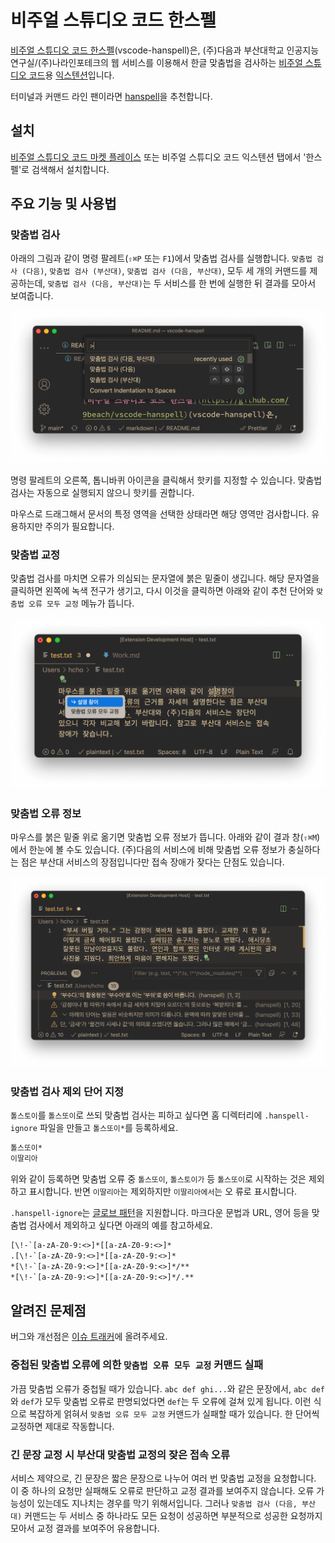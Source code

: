 # 비주얼 스튜디오 코드 한스펠

[비주얼 스튜디오 코드 한스펠](https://github.com/9beach/vscode-hanspell)(vscode-hanspell)은, (주)다음과 부산대학교 인공지능연구실/(주)나라인포테크의 웹 서비스를 이용해서 한글 맞춤법을 검사하는 [비주얼 스튜디오 코드](https://code.visualstudio.com)용 [익스텐션](https://code.visualstudio.com/docs/editor/extension-marketplace)입니다.

터미널과 커맨드 라인 팬이라면 [hanspell](https://github.com/9beach/hanspell)을 추천합니다.

## 설치

[비주얼 스튜디오 코드 마켓 플레이스](https://marketplace.visualstudio.com/items?itemName=9beach.vscode-hanspell) 또는 비주얼 스튜디오 코드 익스텐션 탭에서 '한스펠'로 검색해서 설치합니다.

## 주요 기능 및 사용법

### 맞춤법 검사

아래의 그림과 같이 명령 팔레트(`⇧⌘P` 또는 `F1`)에서 맞춤법 검사를 실행합니다. `맞춤법 검사 (다음)`, `맞춤법 검사 (부산대)`, `맞춤법 검사 (다음, 부산대)`, 모두 세 개의 커맨드를 제공하는데, `맞춤법 검사 (다음, 부산대)`는 두 서비스를 한 번에 실행한 뒤 결과를 모아서 보여줍니다.

![commands](https://github.com/9beach/vscode-hanspell/raw/HEAD/images/hanspell-commands.png)

명령 팔레트의 오른쪽, 톱니바퀴 아이콘을 클릭해서 핫키를 지정할 수 있습니다. 맞춤법 검사는 자동으로 실행되지 않으니 핫키를 권합니다.

마우스로 드래그해서 문서의 특정 영역을 선택한 상태라면 해당 영역만 검사합니다. 유용하지만 주의가 필요합니다.

### 맞춤법 교정

맞춤법 검사를 마치면 오류가 의심되는 문자열에 붉은 밑줄이 생깁니다. 해당 문자열을 클릭하면 왼쪽에 녹색 전구가 생기고, 다시 이것을 클릭하면 아래와 같이 추천 단어와 `맞춤법 오류 모두 교정` 메뉴가 뜹니다.

![command actions](https://github.com/9beach/vscode-hanspell/raw/HEAD/images/hanspell-command-actions.png)

### 맞춤법 오류 정보

마우스를 붉은 밑줄 위로 옮기면 맞춤법 오류 정보가 뜹니다. 아래와 같이 결과 창(`⇧⌘M`)에서 한눈에 볼 수도 있습니다. (주)다음의 서비스에 비해 맞춤법 오류 정보가 충실하다는 점은 부산대 서비스의 장점입니다만 접속 장애가 잦다는 단점도 있습니다.

![message](https://github.com/9beach/vscode-hanspell/raw/HEAD/images/hanspell-problems.png)

### 맞춤법 검사 제외 단어 지정

`톨스토이`를 `톨스또이`로 쓰되 맞춤법 검사는 피하고 싶다면 홈 디렉터리에 `.hanspell-ignore` 파일을 만들고 `톨스또이*`를 등록하세요.

```txt
톨스또이*
이딸리아
```

위와 같이 등록하면 맞춤법 오류 중 `톨스또이`, `톨스토이가` 등 `톨스또이`로 시작하는 것은 제외하고 표시합니다. 반면 `이딸리아`는 제외하지만 `이딸리아에서`는 오
류로 표시합니다.

 `.hanspell-ignore`는 [글로브 패턴](https://ko.wikipedia.org/wiki/글로브_(프로그래밍))을 지원합니다. 마크다운 문법과 URL, 영어 등을 맞춤법 검사에서 제외하고 싶다면 아래의 예를 참고하세요.

```txt
[\!-`[a-zA-Z0-9:<>]*[[a-zA-Z0-9:<>]*
.[\!-`[a-zA-Z0-9:<>]*[[a-zA-Z0-9:<>]*
*[\!-`[a-zA-Z0-9:<>]*[[a-zA-Z0-9:<>]*/**
*[\!-`[a-zA-Z0-9:<>]*[[a-zA-Z0-9:<>]*/.**
```

## 알려진 문제점

버그와 개선점은 [이슈 트래커](https://github.com/9beach/vscode-hanspell/issues)에 올려주세요.

### 중첩된 맞춤법 오류에 의한 `맞춤법 오류 모두 교정` 커맨드 실패

가끔 맞춤법 오류가 중첩될 때가 있습니다. `abc def ghi...`와 같은 문장에서, `abc def`와 `def`가 모두 맞춤법 오류로 판명되었다면 `def`는 두 오류에 걸쳐 있게 됩니다. 이런 식으로 복잡하게 얽혀서 `맞춤법 오류 모두 교정` 커맨드가 실패할 때가 있습니다. 한 단어씩 교정하면 제대로 작동합니다.

### 긴 문장 교정 시 부산대 맞춤법 교정의 잦은 접속 오류

서비스 제약으로, 긴 문장은 짧은 문장으로 나누어 여러 번 맞춤법 교정을 요청합니다. 이 중 하나의 요청만 실패해도 오류로 판단하고 교정 결과를 보여주지 않습니다. 오류 가능성이 있는데도 지나치는 경우를 막기 위해서입니다. 그러나 `맞춤법 검사 (다음, 부산대)` 커맨드는 두 서비스 중 하나라도 모든 요청이 성공하면 부분적으로 성공한 요청까지 모아서 교정 결과를 보여주어 유용합니다.